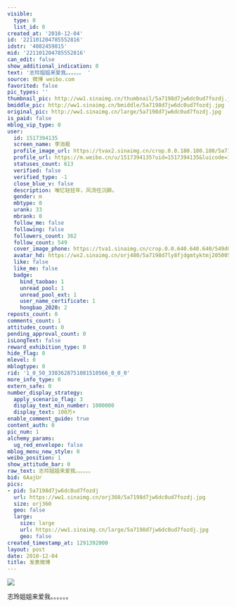 ```yaml
---
visible:
  type: 0
  list_id: 0
created_at: '2010-12-04'
id: '221101204785552816'
idstr: '4082459815'
mid: '221101204785552816'
can_edit: false
show_additional_indication: 0
text: '志玲姐姐来爱我。。。。。。 '
source: 微博 weibo.com
favorited: false
pic_types: ''
thumbnail_pic: http://ww1.sinaimg.cn/thumbnail/5a7198d7jw6dc0ud7fozdj.jpg
bmiddle_pic: http://ww1.sinaimg.cn/bmiddle/5a7198d7jw6dc0ud7fozdj.jpg
original_pic: http://ww1.sinaimg.cn/large/5a7198d7jw6dc0ud7fozdj.jpg
is_paid: false
mblog_vip_type: 0
user:
  id: 1517394135
  screen_name: 李消极
  profile_image_url: https://tvax2.sinaimg.cn/crop.0.0.180.180.180/5a7198d7ly8fjdgmtyktmj20500500so.jpg?KID=imgbed,tva&Expires=1606400358&ssig=O6DFEDXEy0
  profile_url: https://m.weibo.cn/u/1517394135?uid=1517394135&luicode=10000011&lfid=2304131517394135_-_WEIBO_SECOND_PROFILE_WEIBO
  statuses_count: 613
  verified: false
  verified_type: -1
  close_blue_v: false
  description: 唯忆轻狂年，风流任沉醉。
  gender: m
  mbtype: 0
  urank: 33
  mbrank: 0
  follow_me: false
  following: false
  followers_count: 362
  follow_count: 549
  cover_image_phone: https://tva1.sinaimg.cn/crop.0.0.640.640.640/549d0121tw1egm1kjly3jj20hs0hsq4f.jpg
  avatar_hd: https://wx2.sinaimg.cn/orj480/5a7198d7ly8fjdgmtyktmj20500500so.jpg
  like: false
  like_me: false
  badge:
    bind_taobao: 1
    unread_pool: 1
    unread_pool_ext: 1
    user_name_certificate: 1
    hongbao_2020: 2
reposts_count: 0
comments_count: 1
attitudes_count: 0
pending_approval_count: 0
isLongText: false
reward_exhibition_type: 0
hide_flag: 0
mlevel: 0
mblogtype: 0
rid: '1_0_50_3383628751081510566_0_0_0'
more_info_type: 0
extern_safe: 0
number_display_strategy:
  apply_scenario_flag: 3
  display_text_min_number: 1000000
  display_text: 100万+
enable_comment_guide: true
content_auth: 0
pic_num: 1
alchemy_params:
  ug_red_envelope: false
mblog_menu_new_style: 0
weibo_position: 1
show_attitude_bar: 0
raw_text: 志玲姐姐来爱我。。。。。。 ​​​
bid: 6AajUr
pics:
- pid: 5a7198d7jw6dc0ud7fozdj
  url: https://ww1.sinaimg.cn/orj360/5a7198d7jw6dc0ud7fozdj.jpg
  size: orj360
  geo: false
  large:
    size: large
    url: https://ww1.sinaimg.cn/large/5a7198d7jw6dc0ud7fozdj.jpg
    geo: false
created_timestamp_at: 1291392000
layout: post
date: 2010-12-04
title: 发表微博
---
```


![](https://image.baidu.com/search/down?url=http://ww1.sinaimg.cn/large/5a7198d7jw6dc0ud7fozdj.jpg)

志玲姐姐来爱我。。。。。。 

